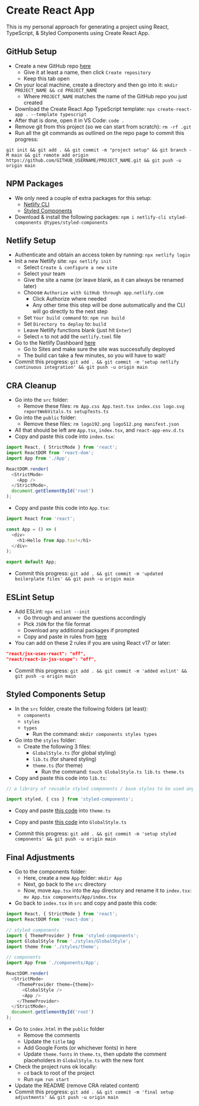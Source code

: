 # Create React App

This is my personal approach for generating a project using React, TypeScript, & Styled Components using Create React App.

## GitHub Setup

- Create a new GitHub repo [here](https://github.com/new)
  - Give it at least a name, then click `Create repository`
  - Keep this tab open
- On your local machine, create a directory and then go into it: `mkdir PROJECT_NAME && cd PROJECT_NAME`
  - Where `PROJECT_NAME` matches the name of the GitHub repo you just created
- Download the Create React App TypeScript template: `npx create-react-app . --template typescript`
- After that is done, open it in VS Code: `code .`
- Remove git from this project (so we can start from scratch): `rm -rf .git`
- Run all the git commands as outlined on the repo page to commit this progress:

```
git init && git add . && git commit -m "project setup" && git branch -M main && git remote add origin https://github.com/GITHUB_USERNAME/PROJECT_NAME.git && git push -u origin main
```

## NPM Packages

- We only need a couple of extra packages for this setup:
  - [Netlify CLI](https://www.npmjs.com/package/netlify-cli)
  - [Styled Components](https://www.npmjs.com/package/styled-components)
- Download & install the following packages: `npm i netlify-cli styled-components @types/styled-components`

## Netlify Setup

- Authenticate and obtain an access token by running: `npx netlify login`
- Init a new Netlify site: `npx netlify init`
  - Select `Create & configure a new site`
  - Select your team
  - Give the site a name (or leave blank, as it can always be renamed later)
  - Choose `Authorize with GitHub through app.netlify.com`
    - Click Authorize where needed
    - Any other time this step will be done automatically and the CLI will go directly to the next step
  - Set `Your build command` to: `npm run build`
  - Set `Directory to deploy` to: `build`
  - Leave Netlify functions blank (just hit `Enter`)
  - Select `n` to not add the `netlify.toml` file
- Go to the Netlify Dashboard [here](https://app.netlify.com/)
  - Go to Sites and make sure the site was successfully deployed
  - The build can take a few minutes, so you will have to wait!
- Commit this progress: `git add . && git commit -m 'setup netlify continuous integration' && git push -u origin main`

## CRA Cleanup

- Go into the `src` folder:
  - Remove these files: `rm App.css App.test.tsx index.css logo.svg reportWebVitals.ts setupTests.ts`
- Go into the `public` folder:
  - Remove these files: `rm logo192.png logo512.png manifest.json`
- All that should be left are `App.tsx`, `index.tsx`, and `react-app-env.d.ts`
- Copy and paste this code into `index.tsx`:

```javascript
import React, { StrictMode } from 'react';
import ReactDOM from 'react-dom';
import App from './App';

ReactDOM.render(
  <StrictMode>
    <App />
  </StrictMode>,
  document.getElementById('root')
);
```

- Copy and paste this code into `App.tsx`:

```javascript
import React from 'react';

const App = () => (
  <div>
    <h1>Hello from App.tsx!</h1>
  </div>
);

export default App;
```

- Commit this progress: `git add . && git commit -m 'updated boilerplate files' && git push -u origin main`

## ESLint Setup

- Add ESLint: `npx eslint --init`
  - Go through and answer the questions accordingly
  - Pick `JSON` for the file format
  - Download any additional packages if prompted
  - Copy and paste in rules from [here](https://github.com/andrews1022/eslint-react-quick-setup/blob/main/rules/create-react-app.json)
- You can add on these 2 rules if you are using React v17 or later:

```json
"react/jsx-uses-react": "off",
"react/react-in-jsx-scope": "off",
```

- Commit this progress: `git add . && git commit -m 'added eslint' && git push -u origin main`

## Styled Components Setup

- In the `src` folder, create the following folders (at least):
  - `components`
  - `styles`
  - `types`
    - Run the command: `mkdir components styles types`
- Go into the `styles` folder:
  - Create the following 3 files:
    - `GlobalStyle.ts` (for global styling)
    - `lib.ts` (for shared styling)
    - `theme.ts` (for theme)
      - Run the command: `touch GlobalStyle.ts lib.ts theme.ts`
- Copy and paste this code into `lib.ts`:

```javascript
// a library of reusable styled components / base styles to be used anywhere in the project

import styled, { css } from 'styled-components';
```

- Copy and paste [this code](https://gist.github.com/andrews1022/051e113b6ff46a7252bcac1d3b9045fb) into `theme.ts`

- Copy and paste [this code](https://gist.github.com/andrews1022/96c86f6aaa1a12d1332317dffff208f8) into `GlobalStyle.ts`

- Commit this progress: `git add . && git commit -m 'setup styled components' && git push -u origin main`

## Final Adjustments

- Go to the components folder:
  - Here, create a new `App` folder: `mkdir App`
  - Next, go back to the `src` directory
  - Now, move `App.tsx` into the `App` directory and rename it to `index.tsx`: `mv App.tsx components/App/index.tsx`
- Go back to `index.tsx` in `src` and copy and paste this code:

```javascript
import React, { StrictMode } from 'react';
import ReactDOM from 'react-dom';

// styled components
import { ThemeProvider } from 'styled-components';
import GlobalStyle from './styles/GlobalStyle';
import theme from './styles/theme';

// components
import App from './components/App';

ReactDOM.render(
  <StrictMode>
    <ThemeProvider theme={theme}>
      <GlobalStyle />
      <App />
    </ThemeProvider>
  </StrictMode>,
  document.getElementById('root')
);
```

- Go to `index.html` in the `public` folder
  - Remove the comments
  - Update the `title` tag
  - Add Google Fonts (or whichever fonts) in here
  - Update `theme.fonts` in `theme.ts`, then update the comment placeholders in `GlobalStyle.ts` with the new font
- Check the project runs ok locally:
  - `cd` back to root of the project
  - Run `npm run start`
- Update the README (remove CRA related content)
- Commit this progress: `git add . && git commit -m 'final setup adjustments' && git push -u origin main`
